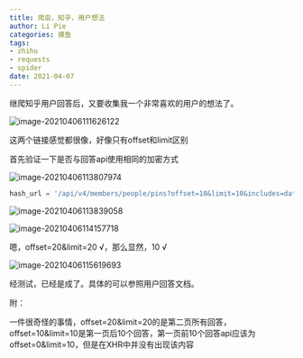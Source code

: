 ```yaml
---
title: 爬虫，知乎，用户想法
author: Li Pie
categories: 摸鱼
tags: 
- zhihu
- requests
- spider
date: 2021-04-07
---
```


继爬知乎用户回答后，又要收集我一个非常喜欢的用户的想法了。

![image-20210406111626122](C:\Users\hasee\AppData\Roaming\Typora\typora-user-images\image-20210406111626122.png)

这两个链接感觉都很像，好像只有offset和limit区别

首先验证一下是否与回答api使用相同的加密方式

![image-20210406113807974](C:\Users\hasee\AppData\Roaming\Typora\typora-user-images\image-20210406113807974.png)

```python
hash_url = '/api/v4/members/people/pins?offset=10&limit=10&includes=data%5B*%5D.upvoted_followees%2Cadmin_closed_comment'
```



![image-20210406113839058](C:\Users\hasee\AppData\Roaming\Typora\typora-user-images\image-20210406113839058.png)

![image-20210406114157718](C:\Users\hasee\AppData\Roaming\Typora\typora-user-images\image-20210406114157718.png)

嗯，offset=20&limit=20 √，那么显然，10 √

![image-20210406115619693](C:\Users\hasee\AppData\Roaming\Typora\typora-user-images\image-20210406115619693.png)

经测试，已经是成了。具体的可以参照用户回答文档。



附：

一件很奇怪的事情，offset=20&limit=20的是第二页所有回答，offset=10&limit=10是第一页后10个回答，第一页前10个回答api应该为offset=0&limit=10，但是在XHR中并没有出现该内容

